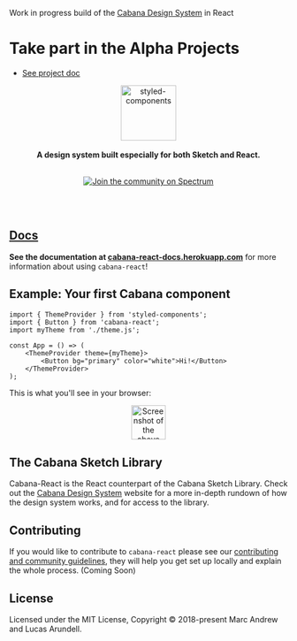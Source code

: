 Work in progress build of the [Cabana Design System](https://cabanadesignsystem.com/) in React

# Take part in the Alpha Projects
- [See project doc](https://docs.google.com/document/d/1-l3p8BzwHaukl3mhh8bSb5C1hVjb7MNuWFtS4xEfOj4/edit?usp=sharing)

<div align="center">
  <a href="https://cabana-react-docs.herokuapp.com/#/">
    <img alt="styled-components" src="https://i.imgur.com/2oFxHhj.png" height="100"  />
  </a>
</div>

<br />

<div align="center">
  <strong>A design system built especially for both Sketch and React.</strong>
  <br />
  <br />

<a href="https://spectrum.chat/cabana-designsystem"><img src="https://withspectrum.github.io/badge/badge.svg" alt="Join the community on Spectrum"></a>
</div>

<br />
<br />

## [Docs](https://cabana-react-docs.herokuapp.com)

**See the documentation at [cabana-react-docs.herokuapp.com](https://cabana-react-docs.herokuapp.com)** for more information about using `cabana-react`!

## Example: Your first Cabana component

<!-- prettier-ignore -->
```JSX
import { ThemeProvider } from 'styled-components';
import { Button } from 'cabana-react';
import myTheme from './theme.js';

const App = () => (
    <ThemeProvider theme={myTheme}>
        <Button bg="primary" color="white">Hi!</Button>
    </ThemeProvider>
);
```

This is what you'll see in your browser:

<div align="center">
    <img alt="Screenshot of the above code ran in a browser" src="https://i.imgur.com/EJMmI3y.png" height="62" />
</div>

## The Cabana Sketch Library

Cabana-React is the React counterpart of the Cabana Sketch Library. Check out the [Cabana Design System](https://cabanadesignsystem.com) website for a more in-depth rundown of how the design system works, and for access to the library.

## Contributing

If you would like to contribute to `cabana-react` please see our [contributing and community guidelines](./CONTRIBUTING.md), they will help you get set up locally and explain the whole process. (Coming Soon)

## License

Licensed under the MIT License, Copyright © 2018-present Marc Andrew and Lucas Arundell.
